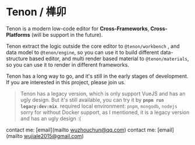 # Tenon / 榫卯

Tenon is a modern low-code editor for **Cross-Frameworks**, **Cross-Platforms** (will be support in the future).

Tenon extract the logic outside the core editor to ```@tenon/workbench``` , and data model to ```@tenon/engine```, so you can use it to build different data-structure based editor, and multi render based material to ```@tenon/materials```, so you can use it to render in different frameworks.

Tenon has a long way to go, and it's still in the early stages of development. If you are interested in this project, please join us.

> Tenon has a legacy version, which is only support VueJS and has an ugly design. 
> But it's still available, you can try it by 
**```pnpm run legacy:dev:mix```**. 
> required local environment: ```pnpm```, ```mongodb```, ```nodejs``` 
> sorry for without Docker support, as I mentioned, it is a legacy version and has an ugly design :(

contact me: [email](mailto wuzhouchun@qq.com)
contact me: [email](mailto wujiale2015@gmail.com)

